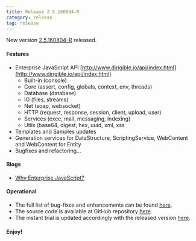 ```yaml
---
title: Release 2.5.160804-R
category: release
tag: release
---
```


New version [2.5.160804-R](http://download.eclipse.org/dirigible/drops/R-2.5-201608041010/index.html) released.

#### Features

* Enterprise JavaScript API [http://www.dirigible.io/api/index.html](http://www.dirigible.io/api/index.html)
	* Built-in (console)
	* Core (assert, config, globals, context, env, threads)
	* Database (database)
	* IO (files, streams)
	* Net (soap, websocket) 
	* HTTP (request, response, session, client, upload, user)
	* Services (exec, mail, messaging, indexing)
	* Utils (base64, digest, hex, uuid, xml, xss
* Templates and Samples updates
* Generation services for DataStructure, ScriptingService, WebContent and WebContent for Entity
* Bugfixes and refactoring...

#### Blogs

* [Why Enterprise JavaScript?](http://www.dirigible.io/blogs/2016/08/01/blogs_why_enterprise_js.html)

#### Operational

* The full list of bug-fixes and enhancements can be found [here](https://bugs.eclipse.org/bugs/buglist.cgi?bug_status=UNCONFIRMED&bug_status=NEW&bug_status=ASSIGNED&bug_status=REOPENED&bug_status=RESOLVED&bug_status=VERIFIED&bug_status=CLOSED&classification=ECD&columnlist=product%2Ccomponent%2Cassigned_to%2Cbug_status%2Cresolution%2Cshort_desc%2Cchangeddate%2Cversion%2Ctarget_milestone&known_name=Dirigible%202.5&list_id=14031710&product=Dirigible&query_based_on=Dirigible%202.5&query_format=advanced&version=2.5).
* The source code is available at GitHub repository [here](https://github.com/eclipse/dirigible/tree/2.5.160804-R).
* The instant trial is updated accordingly with the released version [here](http://trial.dirigible.io).


#### Enjoy!
